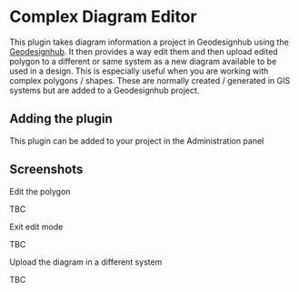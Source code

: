 # Complex Diagram Editor

This plugin takes diagram information a project in Geodesignhub using the [Geodesignhub](https://www.geodesignhub.com/). It then provides a way edit them and then upload edited polygon to a different or same system as a new diagram available to be used in a design. This is especially useful when you are working with complex polygons / shapes. These are normally created / generated in GIS systems but are added to a Geodesignhub project. 

## Adding the plugin

This plugin can be added to your project in the Administration panel

## Screenshots

Edit the polygon

TBC

Exit edit mode

TBC

Upload the diagram in a different system

TBC